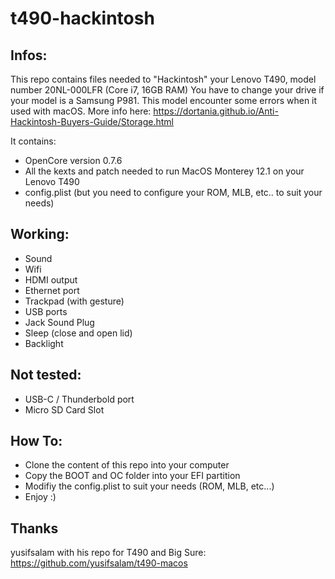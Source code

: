 # t490-hackintosh

## Infos:
This repo contains files needed to "Hackintosh" your Lenovo T490, model number 20NL-000LFR (Core i7, 16GB RAM)
You have to change your drive if your model is a Samsung P981. This model encounter some errors when it used with macOS.
More info here: https://dortania.github.io/Anti-Hackintosh-Buyers-Guide/Storage.html

It contains:
- OpenCore version 0.7.6
- All the kexts and patch needed to run MacOS Monterey 12.1 on your Lenovo T490
- config.plist (but you need to configure your ROM, MLB, etc.. to suit your needs)

## Working:
- Sound
- Wifi
- HDMI output
- Ethernet port
- Trackpad (with gesture)
- USB ports
- Jack Sound Plug
- Sleep (close and open lid)
- Backlight

## Not tested:
- USB-C / Thunderbold port
- Micro SD Card Slot

## How To:
- Clone the content of this repo into your computer
- Copy the BOOT and OC folder into your EFI partition
- Modifiy the config.plist to suit your needs (ROM, MLB, etc...)
- Enjoy :)

## Thanks
yusifsalam with his repo for T490 and Big Sure:
https://github.com/yusifsalam/t490-macos

